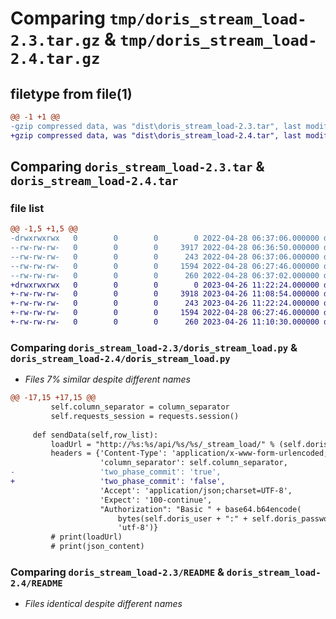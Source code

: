 # Comparing `tmp/doris_stream_load-2.3.tar.gz` & `tmp/doris_stream_load-2.4.tar.gz`

## filetype from file(1)

```diff
@@ -1 +1 @@
-gzip compressed data, was "dist\doris_stream_load-2.3.tar", last modified: Thu Apr 28 06:37:06 2022, max compression
+gzip compressed data, was "dist\doris_stream_load-2.4.tar", last modified: Wed Apr 26 11:22:24 2023, max compression
```

## Comparing `doris_stream_load-2.3.tar` & `doris_stream_load-2.4.tar`

### file list

```diff
@@ -1,5 +1,5 @@
-drwxrwxrwx   0        0        0        0 2022-04-28 06:37:06.000000 doris_stream_load-2.3/
--rw-rw-rw-   0        0        0     3917 2022-04-28 06:36:50.000000 doris_stream_load-2.3/doris_stream_load.py
--rw-rw-rw-   0        0        0      243 2022-04-28 06:37:06.000000 doris_stream_load-2.3/PKG-INFO
--rw-rw-rw-   0        0        0     1594 2022-04-28 06:27:46.000000 doris_stream_load-2.3/README
--rw-rw-rw-   0        0        0      260 2022-04-28 06:37:02.000000 doris_stream_load-2.3/setup.py
+drwxrwxrwx   0        0        0        0 2023-04-26 11:22:24.000000 doris_stream_load-2.4/
+-rw-rw-rw-   0        0        0     3918 2023-04-26 11:08:54.000000 doris_stream_load-2.4/doris_stream_load.py
+-rw-rw-rw-   0        0        0      243 2023-04-26 11:22:24.000000 doris_stream_load-2.4/PKG-INFO
+-rw-rw-rw-   0        0        0     1594 2022-04-28 06:27:46.000000 doris_stream_load-2.4/README
+-rw-rw-rw-   0        0        0      260 2023-04-26 11:10:30.000000 doris_stream_load-2.4/setup.py
```

### Comparing `doris_stream_load-2.3/doris_stream_load.py` & `doris_stream_load-2.4/doris_stream_load.py`

 * *Files 7% similar despite different names*

```diff
@@ -17,15 +17,15 @@
         self.column_separator = column_separator
         self.requests_session = requests.session()
 
     def sendData(self,row_list):
         loadUrl = "http://%s:%s/api/%s/%s/_stream_load/" % (self.doris_host,self.doris_http_port, self.database, self.table_name)
         headers = {'Content-Type': 'application/x-www-form-urlencoded;charset=UTF-8',
                    'column_separator': self.column_separator,
-                   'two_phase_commit': 'true',
+                   'two_phase_commit': 'false',
                    'Accept': 'application/json;charset=UTF-8',
                    'Expect': '100-continue',
                    "Authorization": "Basic " + base64.b64encode(
                        bytes(self.doris_user + ":" + self.doris_password, 'utf-8')).decode(
                        'utf-8')}
         # print(loadUrl)
         # print(json_content)
```

### Comparing `doris_stream_load-2.3/README` & `doris_stream_load-2.4/README`

 * *Files identical despite different names*

